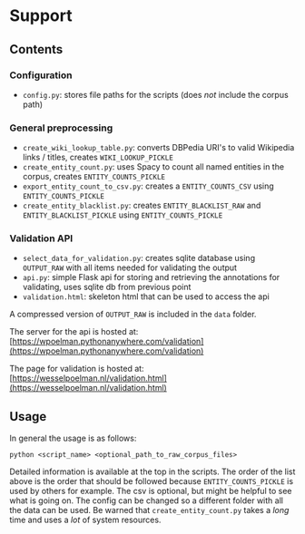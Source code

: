 # Support
## Contents
### Configuration
- `config.py`: stores file paths for the scripts (does *not* include the corpus path)

### General preprocessing
- `create_wiki_lookup_table.py`: converts DBPedia URI's to valid Wikipedia links / titles, creates `WIKI_LOOKUP_PICKLE`
- `create_entity_count.py`: uses Spacy to count all named entities in the corpus, creates `ENTITY_COUNTS_PICKLE`
- `export_entity_count_to_csv.py`: creates a `ENTITY_COUNTS_CSV` using `ENTITY_COUNTS_PICKLE`
- `create_entity_blacklist.py`: creates `ENTITY_BLACKLIST_RAW` and `ENTITY_BLACKLIST_PICKLE` using `ENTITY_COUNTS_PICKLE`
 
### Validation API
- `select_data_for_validation.py`: creates sqlite database using `OUTPUT_RAW` with all items needed for validating the output
- `api.py`: simple Flask api for storing and retrieving the annotations for validating, uses sqlite db from previous point
- `validation.html`: skeleton html that can be used to access the api

A compressed version of `OUTPUT_RAW` is included in the `data` folder.

The server for the api is hosted at: [https://wpoelman.pythonanywhere.com/validation](https://wpoelman.pythonanywhere.com/validation)

The page for validation is hosted at: [https://wesselpoelman.nl/validation.html](https://wesselpoelman.nl/validation.html)

## Usage
In general the usage is as follows:

`python <script_name> <optional_path_to_raw_corpus_files>`

Detailed information is available at the top in the scripts. The order of the list above is the order that should be followed because `ENTITY_COUNTS_PICKLE` is used by others for example. The csv is optional, but might be helpful to see what is going on. The config can be changed so a different folder with all the data can be used. Be warned that `create_entity_count.py` takes a *long* time and uses a *lot* of system resources.
